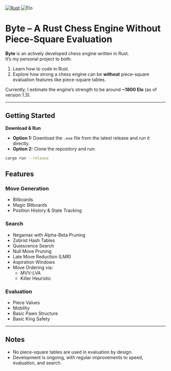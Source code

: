 [![Rust](https://img.shields.io/badge/Rust-2021-orange)](https://www.rust-lang.org/)
![Elo](https://img.shields.io/badge/Elo-~1800-blue)
# Byte – A Rust Chess Engine Without Piece-Square Evaluation

**Byte** is an actively developed chess engine written in Rust.  
It’s my personal project to both:

1. Learn how to code in Rust.  
2. Explore how strong a chess engine can be **without** piece-square evaluation features like piece-square tables.

Currently, I estimate the engine’s strength to be around **~1800 Elo** (as of version 1.3).

---

## Getting Started

**Download & Run**

- **Option 1:** Download the `.exe` file from the latest release and run it directly.
- **Option 2:** Clone the repository and run:

```bash
cargo run --release
```
## Features

### **Move Generation**
- Bitboards
- Magic Bitboards
- Position History & State Tracking

### **Search**
- Negamax with Alpha-Beta Pruning
- Zobrist Hash Tables
- Quiescence Search
- Null Move Pruning
- Late Move Reduction (LMR)
- Aspiration Windows
- Move Ordering via:
  - MVV-LVA
  - Killer Heuristic

### **Evaluation**
- Piece Values
- Mobility
- Basic Pawn Structure
- Basic King Safety

---

## Notes
- No piece-square tables are used in evaluation by design.
- Development is ongoing, with regular improvements to speed, evaluation, and search.

